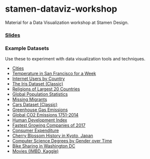 # stamen-dataviz-workshop
Material for a Data Visualization workshop at Stamen Design.

### [Slides](https://docs.google.com/presentation/d/1bEhUsW5Or01m3FX2dhzH-3CXpx2uaXwE0bkNaBS5Wyk/edit?usp=sharing)

### Example Datasets

Use these to experiment with data visualization tools and techniques.

 * [Cities](https://bl.ocks.org/curran/115407b42ef85b0758595d05c825b346)
 * [Temperature in San Francisco for a Week](https://bl.ocks.org/curran/90240a6d88bdb1411467b21ea0769029)
 * [Internet Users by Country](https://bl.ocks.org/curran/e842c1b64974666c60fc3e437f8c8cf9)
 * [The Iris Dataset (Classic)](https://bl.ocks.org/curran/ecb09f2605c7fbbadf0eeb75da5f0a6b)
 * [Religions of Largest 20 Countries](https://bl.ocks.org/curran/0d2cc6698cad72a48027b8de0ebb417d)
 * [Global Population Statistics](https://bl.ocks.org/BruceHenry/f9c8fdaa96182f18c5517a0d18323f40)
 * [Missing Migrants](https://bl.ocks.org/dbeach24/5eeaeab746a0f7bdd6a3feb1221862d1)
 * [Cars Dataset (Classic)](https://bl.ocks.org/yifancui/747ad6a045d1c8d3487eae647608f7e7)
 * [Greenhouse Gas Emissions](https://bl.ocks.org/RobertDelgado/3e056141ddb506059350ea9948b3af4b)
 * [Global CO2 Emissions 1751-2014](https://bl.ocks.org/sajudson/d1094a88bc612e2b0d8ac7952080f0db)
 * [Human Development Index](https://bl.ocks.org/RobertDelgado/6d535a51ed1c70253c2595c11257a437)
 * [Fastest Growing Companies of 2017](https://bl.ocks.org/connieGao0819/8e49bb81b779eef5b524690a6ff30ecb)
 * [Consumer Expenditure](https://bl.ocks.org/Sania1/43edb286b8678e4cbe0144bdc86a443b)
 * [Cherry Blossom History in Kyoto, Japan](https://bl.ocks.org/thulse/ba5299b7b0b13c2511166c697d41d42d)
 * [Computer Science Degrees by Gender over Time](https://bl.ocks.org/sajudson/772c6d0f442c16f98928bf5831646cb0)
 * [Bike Sharing in Washington DC](https://bl.ocks.org/sajudson/d8d4909fa0512302a95b1e0982a07c0f)
 * [Movies (IMBD, Kaggle)](https://bl.ocks.org/adamfknapp/42793e26c7f4f6eb4dc22174658b7257)
